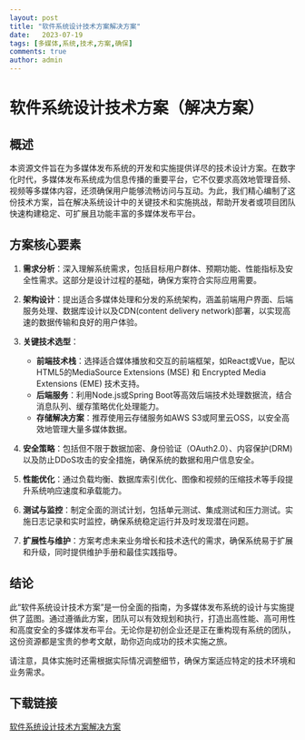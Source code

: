 ```yaml
---
layout: post
title: "软件系统设计技术方案解决方案"
date:   2023-07-19
tags: [多媒体,系统,技术,方案,确保]
comments: true
author: admin
---
```

# 软件系统设计技术方案（解决方案）

## 概述

本资源文件旨在为多媒体发布系统的开发和实施提供详尽的技术设计方案。在数字化时代，多媒体发布系统成为信息传播的重要平台，它不仅要求高效地管理音频、视频等多媒体内容，还须确保用户能够流畅访问与互动。为此，我们精心编制了这份技术方案，旨在解决系统设计中的关键技术和实施挑战，帮助开发者或项目团队快速构建稳定、可扩展且功能丰富的多媒体发布平台。

## 方案核心要素

1. **需求分析**：深入理解系统需求，包括目标用户群体、预期功能、性能指标及安全性需求。这部分是设计过程的基础，确保方案符合实际应用需要。

2. **架构设计**：提出适合多媒体处理和分发的系统架构，涵盖前端用户界面、后端服务处理、数据库设计以及CDN(content delivery network)部署，以实现高速的数据传输和良好的用户体验。

3. **关键技术选型**：
   - **前端技术栈**：选择适合媒体播放和交互的前端框架，如React或Vue，配以HTML5的MediaSource Extensions (MSE) 和 Encrypted Media Extensions (EME) 技术支持。
   - **后端服务**：利用Node.js或Spring Boot等高效后端技术处理数据流，结合消息队列、缓存策略优化处理能力。
   - **存储解决方案**：推荐使用云存储服务如AWS S3或阿里云OSS，以安全高效地管理大量多媒体数据。
   
4. **安全策略**：包括但不限于数据加密、身份验证（OAuth2.0）、内容保护(DRM)以及防止DDoS攻击的安全措施，确保系统的数据和用户信息安全。

5. **性能优化**：通过负载均衡、数据库索引优化、图像和视频的压缩技术等手段提升系统响应速度和承载能力。

6. **测试与监控**：制定全面的测试计划，包括单元测试、集成测试和压力测试。实施日志记录和实时监控，确保系统稳定运行并及时发现潜在问题。

7. **扩展性与维护**：方案考虑未来业务增长和技术迭代的需求，确保系统易于扩展和升级，同时提供维护手册和最佳实践指导。

## 结论

此“软件系统设计技术方案”是一份全面的指南，为多媒体发布系统的设计与实施提供了蓝图。通过遵循此方案，团队可以有效规划和执行，打造出高性能、高可用性和高度安全的多媒体发布平台。无论你是初创企业还是正在重构现有系统的团队，这份资源都是宝贵的参考文献，助你迈向成功的技术实施之旅。

请注意，具体实施时还需根据实际情况调整细节，确保方案适应特定的技术环境和业务需求。

## 下载链接

[软件系统设计技术方案解决方案](https://pan.quark.cn/s/bd9cc6e8c756)
